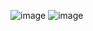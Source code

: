 ![image](https://github.com/user-attachments/assets/4f1a4cc1-e6d1-4a0a-82c3-8180363fab1b) ![image](https://github.com/user-attachments/assets/6a22856a-0049-4b18-9344-098dda29abfb)



